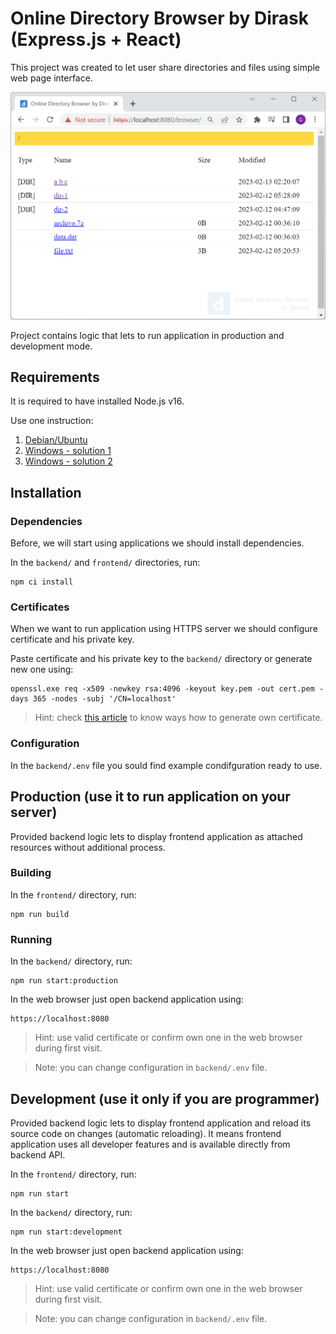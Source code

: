 # Online Directory Browser by Dirask (Express.js + React)

This project was created to let user share directories and files using simple web page interface.

![Online Directory Browser by Dirask](screenshots/1.png "Online Directory Browser by Dirask")

Project contains logic that lets to run application in production and development mode.

## Requirements

It is required to have installed Node.js v16.

Use one instruction:

1. [Debian/Ubuntu](https://dirask.com/posts/1AYP91)
2. [Windows - solution 1](http://dirask.com/posts/pVERRD)
3. [Windows - solution 2](http://dirask.com/posts/BDnZAD)

## Installation

### Dependencies

Before, we will start using applications we should install dependencies. 

In the `backend/` and `frontend/` directories, run:

```
npm ci install
```

### Certificates

When we want to run application using HTTPS server we should configure certificate and his private key.

Paste certificate and his private key to the `backend/` directory or generate new one using:

```
openssl.exe req -x509 -newkey rsa:4096 -keyout key.pem -out cert.pem -days 365 -nodes -subj '/CN=localhost'
```

> Hint: check [this article](https://dirask.com/posts/openssl-generate-localhost-pem-certificate-under-Windows-1enOWD) to know ways how to generate own certificate.

### Configuration

In the `backend/.env` file you sould find example condifguration ready to use.

## Production (use it to run application on your server)

Provided backend logic lets to display frontend application as attached resources without additional process.

### Building

In the `frontend/` directory, run:

```
npm run build
```

### Running

In the `backend/` directory, run:

```
npm run start:production
```

In the web browser just open backend application using:

```
https://localhost:8080
```
> Hint: use valid certificate or confirm own one in the web browser during first visit.

> Note: you can change configuration in `backend/.env` file.

## Development (use it only if you are programmer)

Provided backend logic lets to display frontend application and reload its source code on changes (automatic reloading). It means frontend application uses all developer features and is available directly from backend API.

In the `frontend/` directory, run:

```
npm run start
```

In the `backend/` directory, run:

```
npm run start:development
```

In the web browser just open backend application using:

```
https://localhost:8080
```
> Hint: use valid certificate or confirm own one in the web browser during first visit.

> Note: you can change configuration in `backend/.env` file.
